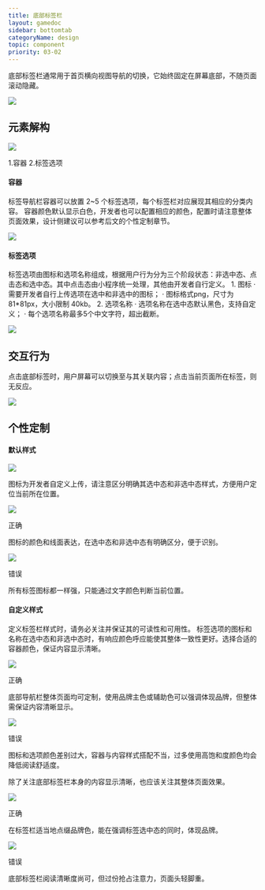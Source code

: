 ```yaml
---
title: 底部标签栏
layout: gamedoc
sidebar: bottomtab
categoryName: design
topic: component
priority: 03-02
---
```


底部标签栏通常用于首页横向视图导航的切换，它始终固定在屏幕底部，不随页面滚动隐藏。
<div class="m-doc-custom-examples">
	<div class="m-doc-custom-examples-error ">
		<img src="/img/design/component/bottomtab/1.png">
	</div>
</div>

## 元素解构

<div class="m-doc-custom-examples">
	<div class="m-doc-custom-examples-error ">
		<img src="/img/design/component/bottomtab/2.png">
		<p class="m-doc-custom-examples-text">1.容器
	2.标签选项</p>
	</div>
</div>

#### 容器
<div class="m-doc-custom-text-image">
 	<div>
 		<p>
 			标签导航栏容器可以放置 2~5 个标签选项，每个标签栏对应展现其相应的分类内容。
容器颜色默认显示白色，开发者也可以配置相应的颜色，配置时请注意整体页面效果，设计侧建议可以参考后文的个性定制章节。
		</p>
 	</div>
 		<div>
 			<img src="/img/design/component/bottomtab/3.png">
		</div>
	</div>
</div>

#### 标签选项
<div class="m-doc-custom-text-image">
 	<div>
 		<p>标签选项由图标和选项名称组成，根据用户行为分为三个阶段状态：非选中态、点击态和选中态。其中点击态由小程序统一处理，其他由开发者自行定义。
1. 图标
    · 需要开发者自行上传选项在选中和非选中的图标；
    · 图标格式png，尺寸为 81*81px，大小限制 40kb。
2. 选项名称
    · 选项名称在选中态默认黑色，支持自定义；
    · 每个选项名称最多5个中文字符，超出截断。
		</p>
 	</div>
 	 	<div>
		<img src="/img/design/component/bottomtab/4.png">
		</div>
	</div>
</div>


## 交互行为
点击底部标签时，用户屏幕可以切换至与其关联内容；点击当前页面所在标签，则无反应。
<div class="m-doc-custom-examples">
	<div class="m-doc-custom-examples-error ">
		<img src="/img/design/component/bottomtab/5.png">
	</div>
</div>


## 个性定制

#### 默认样式
<div class="m-doc-custom-examples">
	<div class="m-doc-custom-examples-error ">
		<img src="/img/design/component/bottomtab/6.png">
	</div>
</div>

图标为开发者自定义上传，请注意区分明确其选中态和非选中态样式，方便用户定位当前所在位置。
<div class="m-doc-custom-examples">
	<div class="m-doc-custom-examples-correct">
		<img src="/img/design/component/bottomtab/7-1.png">
		<p class="m-doc-custom-examples-title">正确</p><p class="m-doc-custom-examples-text">图标的颜色和线面表达，在选中态和非选中态有明确区分，便于识别。</p>
	</div>
	<div class="m-doc-custom-examples-error">
		<img src="/img/design/component/bottomtab/7-2.png">
		<p class="m-doc-custom-examples-title">错误</p><p class="m-doc-custom-examples-text">所有标签图标都一样强，只能通过文字颜色判断当前位置。</p>
	</div>
</div>

#### 自定义样式
定义标签栏样式时，请务必关注并保证其的可读性和可用性。
标签选项的图标和名称在选中态和非选中态时，有响应颜色呼应能使其整体一致性更好。选择合适的容器颜色，保证内容显示清晰。
<div class="m-doc-custom-examples">
	<div class="m-doc-custom-examples-correct">
		<img src="/img/design/component/bottomtab/8-1.png">
		<p class="m-doc-custom-examples-title">正确</p><p class="m-doc-custom-examples-text">底部导航栏整体页面均可定制，使用品牌主色或辅助色可以强调体现品牌，但整体需保证内容清晰显示。</p>
	</div>
	<div class="m-doc-custom-examples-error ">
		<img src="/img/design/component/bottomtab/8-2.png">
		<p class="m-doc-custom-examples-title">错误</p><p class="m-doc-custom-examples-text">图标和选项颜色差别过大，容器与内容样式搭配不当，过多使用高饱和度颜色均会降低阅读舒适度。</p>
	</div>
</div>

除了关注底部标签栏本身的内容显示清晰，也应该关注其整体页面效果。
<div class="m-doc-custom-examples">
	<div class="m-doc-custom-examples-correct">
		<img src="/img/design/component/bottomtab/9-1.png">
		<p class="m-doc-custom-examples-title">正确</p><p class="m-doc-custom-examples-text">在标签栏适当地点缀品牌色，能在强调标签选中态的同时，体现品牌。</p>
	</div>
	<div class="m-doc-custom-examples-error ">
		<img src="/img/design/component/bottomtab/9-2.png">
		<p class="m-doc-custom-examples-title">错误</p><p class="m-doc-custom-examples-text">底部标签栏阅读清晰度尚可，但过份抢占注意力，页面头轻脚重。</p>
	</div>
</div>